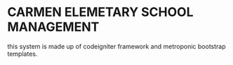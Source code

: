 CARMEN ELEMETARY SCHOOL MANAGEMENT
=======

this system is made up of codeigniter framework and metroponic bootstrap templates.
